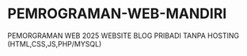 # PEMROGRAMAN-WEB-MANDIRI
PEMORGRAMAN WEB 2025 WEBSITE BLOG PRIBADI TANPA HOSTING (HTML,CSS,JS,PHP/MYSQL)

